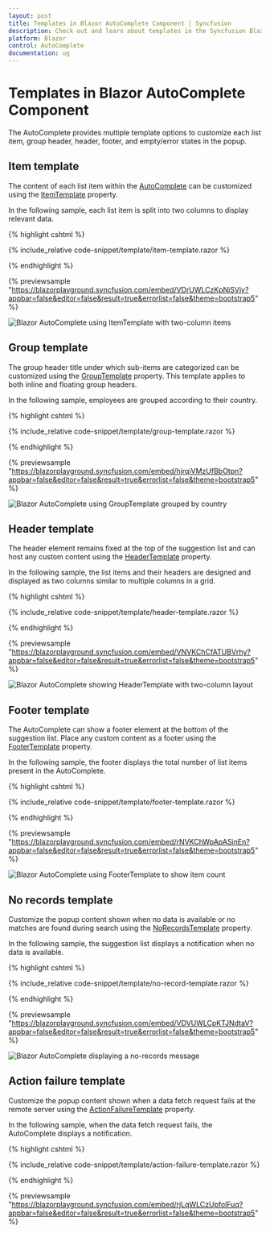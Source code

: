 ```yaml
---
layout: post
title: Templates in Blazor AutoComplete Component | Syncfusion
description: Check out and learn about templates in the Syncfusion Blazor AutoComplete component, including item, group, header, footer, no records, and action failure templates.
platform: Blazor
control: AutoComplete
documentation: ug
---
```


# Templates in Blazor AutoComplete Component

The AutoComplete provides multiple template options to customize each list item, group header, header, footer, and empty/error states in the popup.

## Item template

The content of each list item within the [AutoComplete](https://help.syncfusion.com/cr/blazor/Syncfusion.Blazor.DropDowns.SfAutoComplete-2.html) can be customized using the [ItemTemplate](https://help.syncfusion.com/cr/blazor/Syncfusion.Blazor.DropDowns.SfDropDownBase-1.html#Syncfusion_Blazor_DropDowns_SfDropDownBase_1_ItemTemplate) property.

In the following sample, each list item is split into two columns to display relevant data.

{% highlight cshtml %}

{% include_relative code-snippet/template/item-template.razor %}

{% endhighlight %}

{% previewsample "https://blazorplayground.syncfusion.com/embed/VDrUWLCzKpNiSVjy?appbar=false&editor=false&result=true&errorlist=false&theme=bootstrap5" %}

![Blazor AutoComplete using ItemTemplate with two-column items](./images/blazor-autocomplete-item-template.png)

## Group template

The group header title under which sub-items are categorized can be customized using the [GroupTemplate](https://help.syncfusion.com/cr/blazor/Syncfusion.Blazor.DropDowns.SfDropDownBase-1.html#Syncfusion_Blazor_DropDowns_SfDropDownBase_1_GroupTemplate) property. This template applies to both inline and floating group headers.

In the following sample, employees are grouped according to their country.

{% highlight cshtml %}

{% include_relative code-snippet/template/group-template.razor %}

{% endhighlight %}

{% previewsample "https://blazorplayground.syncfusion.com/embed/hjrqiVMzUfBbOtpn?appbar=false&editor=false&result=true&errorlist=false&theme=bootstrap5" %}

![Blazor AutoComplete using GroupTemplate grouped by country](./images/blazor-autocomplete-group-template.png)

## Header template

The header element remains fixed at the top of the suggestion list and can host any custom content using the [HeaderTemplate](https://help.syncfusion.com/cr/blazor/Syncfusion.Blazor.DropDowns.SfDropDownList-2.html#Syncfusion_Blazor_DropDowns_SfDropDownList_2_HeaderTemplate) property.

In the following sample, the list items and their headers are designed and displayed as two columns similar to multiple columns in a grid.

{% highlight cshtml %}

{% include_relative code-snippet/template/header-template.razor %}

{% endhighlight %}

{% previewsample "https://blazorplayground.syncfusion.com/embed/VNVKChCfATUBVrhy?appbar=false&editor=false&result=true&errorlist=false&theme=bootstrap5" %}

![Blazor AutoComplete showing HeaderTemplate with two-column layout](./images/blazor-autocomplete-header-template.png)

## Footer template

The AutoComplete can show a footer element at the bottom of the suggestion list. Place any custom content as a footer using the [FooterTemplate](https://help.syncfusion.com/cr/blazor/Syncfusion.Blazor.DropDowns.SfDropDownList-2.html#Syncfusion_Blazor_DropDowns_SfDropDownList_2_FooterTemplate) property.

In the following sample, the footer displays the total number of list items present in the AutoComplete.

{% highlight cshtml %}

{% include_relative code-snippet/template/footer-template.razor %}

{% endhighlight %}

{% previewsample "https://blazorplayground.syncfusion.com/embed/rNVKChWpApASinEn?appbar=false&editor=false&result=true&errorlist=false&theme=bootstrap5" %}

![Blazor AutoComplete using FooterTemplate to show item count](./images/blazor-autocomplete-footer-template.png)

## No records template

Customize the popup content shown when no data is available or no matches are found during search using the [NoRecordsTemplate](https://help.syncfusion.com/cr/blazor/Syncfusion.Blazor.DropDowns.SfDropDownBase-1.html#Syncfusion_Blazor_DropDowns_SfDropDownBase_1_NoRecordsTemplate) property.

In the following sample, the suggestion list displays a notification when no data is available.

{% highlight cshtml %}

{% include_relative code-snippet/template/no-record-template.razor %}

{% endhighlight %}

{% previewsample "https://blazorplayground.syncfusion.com/embed/VDVUWLCpKTJNdtaV?appbar=false&editor=false&result=true&errorlist=false&theme=bootstrap5" %}

![Blazor AutoComplete displaying a no-records message](./images/blazor-autocomplete-without-data.png)

## Action failure template

Customize the popup content shown when a data fetch request fails at the remote server using the [ActionFailureTemplate](https://help.syncfusion.com/cr/blazor/Syncfusion.Blazor.DropDowns.SfDropDownBase-1.html#Syncfusion_Blazor_DropDowns_SfDropDownBase_1_ActionFailureTemplate) property.

In the following sample, when the data fetch request fails, the AutoComplete displays a notification.

{% highlight cshtml %}

{% include_relative code-snippet/template/action-failure-template.razor %}

{% endhighlight %}

{% previewsample "https://blazorplayground.syncfusion.com/embed/rjLqWLCzUpfolFuq?appbar=false&editor=false&result=true&errorlist=false&theme=bootstrap5" %}